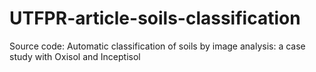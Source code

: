 # UTFPR-article-soils-classification
Source code: Automatic classification of soils by image analysis: a case study with Oxisol and Inceptisol
